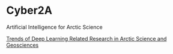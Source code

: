 # Cyber2A
Artificial Intelligence for Arctic Science

[Trends of Deep Learning Related Research in Arctic Science and Geosciences](https://github.com/sa9us/Cyber2A/blob/main/Trends%20of%20Deep%20Learning%20Related%20Research%20in%20Arctic%20Science%20and%20Geosciences.md)
